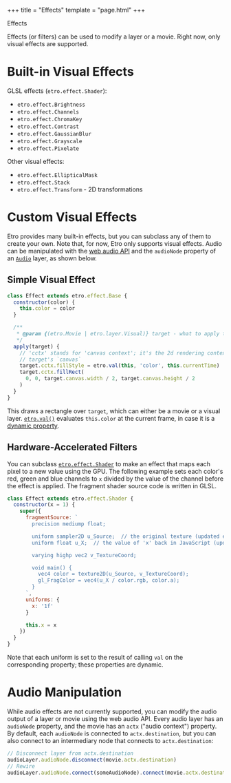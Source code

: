 +++
title = "Effects"
template = "page.html"
+++

<div class="heading-text">Effects</div>

Effects (or filters) can be used to modify a layer or a movie. Right now, only
visual effects are supported.

# Built-in Visual Effects

GLSL effects (`etro.effect.Shader`):
- `etro.effect.Brightness`
- `etro.effect.Channels`
- `etro.effect.ChromaKey`
- `etro.effect.Contrast`
- `etro.effect.GaussianBlur`
- `etro.effect.Grayscale`
- `etro.effect.Pixelate`

Other visual effects:
- `etro.effect.EllipticalMask`
- `etro.effect.Stack`
- `etro.effect.Transform` - 2D transformations

# Custom Visual Effects

Etro provides many built-in effects, but you can subclass any of them to create
your own. Note that, for now, Etro only supports visual effects. Audio can be
manipulated with the [web audio API] and the `audioNode` property of an
[`Audio`] layer, as shown below.

## Simple Visual Effect

```js
class Effect extends etro.effect.Base {
  constructor(color) {
    this.color = color
  }

  /**
   * @param {(etro.Movie | etro.layer.Visual)} target - what to apply the effect to
   */
  apply(target) {
    // 'cctx' stands for 'canvas context'; it's the 2d rendering context of the
    // target's `canvas`
    target.cctx.fillStyle = etro.val(this, 'color', this.currentTime)
    target.cctx.fillRect(
      0, 0, target.canvas.width / 2, target.canvas.height / 2
    )
  }
}
```

This draws a rectangle over `target`, which can either be a movie or a visual
layer. [`etro.val()`](/docs/api/index.html#val) evaluates `this.color` at the current
frame, in case it is a [dynamic property](../dynamic-properties.md).

## Hardware-Accelerated Filters

You can subclass [`etro.effect.Shader`](/docs/api/classes/effect.shader.html) to make
an effect that maps each pixel to a new value using the GPU. The following
example sets each color's red, green and blue channels to `x` divided by the
value of the channel before the effect is applied. The fragment shader source
code is written in GLSL.

```js
class Effect extends etro.effect.Shader {
  constructor(x = 1) {
    super({
      fragmentSource: `
        precision mediump float;

        uniform sampler2D u_Source;  // the original texture (updated every frame)
        uniform float u_X;  // the value of 'x' back in JavaScript (updated every frame)

        varying highp vec2 v_TextureCoord;

        void main() {
          vec4 color = texture2D(u_Source, v_TextureCoord);
          gl_FragColor = vec4(u_X / color.rgb, color.a);
        }
      `,
      uniforms: {
        x: '1f'
      }

      this.x = x
    })
  }
}
```

Note that each uniform is set to the result of calling `val` on the
corresponding property; these properties are dynamic.

# Audio Manipulation

While audio effects are not currently supported, you can modify the audio output
of a layer or movie using the web audio API. Every audio layer has an
`audioNode` property, and the movie has an `actx` ("audio context") property. By
default, each `audioNode` is connected to `actx.destination`, but you can also connect to an
intermediary node that connects to `actx.destination`:

```js
// Disconnect layer from actx.destination
audioLayer.audioNode.disconnect(movie.actx.destination)
// Rewire
audioLayer.audioNode.connect(someAudioNode).connect(movie.actx.destination)
```

[web audio API]: https://developer.mozilla.org/en-US/docs/Web/API/Web_Audio_API
[`Audio`]: ../api/classes/layer.audio.html

